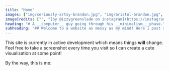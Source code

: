 ```yaml
---
title: "Home"
images: ["img/seriously-artsy-brandon.jpg", "img/bristol-brandon.jpg", "img/pika-hammer.jpg"]
imageCredits: ["", "[by @izzygreenslade on instagram](https://instagram.com/izzygreenslade?igshid=nyb5pqq2hmg9)", ""]
heading: "# A __computer__ guy going through his __minimalism__ phase."
subheading: "## Welcome to a website as messy as my mind! Here I post rambles on caring about technology too much and why it hurts my head."
---
```

This site is currently in active development which means things __will__ change. Feel free to take a screenshot every time you visit so I can create a cute visualisation at some point!

By the way, this is me:
